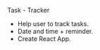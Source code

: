 Task - Tracker
 
- Help user to track tasks.
-   Date and time + reminder.
-   Create React App.





